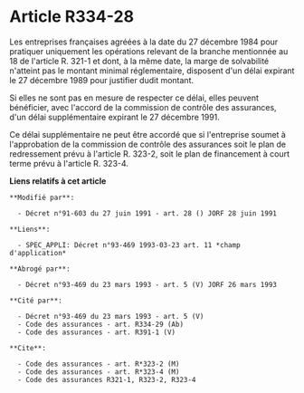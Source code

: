 # Article R334-28

Les entreprises françaises agréées à la date du 27 décembre 1984 pour pratiquer uniquement les opérations relevant de la
branche mentionnée au 18 de l'article R. 321-1 et dont, à la même date, la marge de solvabilité n'atteint pas le montant
minimal réglementaire, disposent d'un délai expirant le 27 décembre 1989 pour justifier dudit montant.

Si elles ne sont pas en mesure de respecter ce délai, elles peuvent bénéficier, avec l'accord de la commission de contrôle
des assurances, d'un délai supplémentaire expirant le 27 décembre 1991.

Ce délai supplémentaire ne peut être accordé que si l'entreprise soumet à l'approbation de la commission de contrôle des
assurances soit le plan de redressement prévu à l'article R. 323-2, soit le plan de financement à court terme prévu à
l'article R. 323-4.

**Liens relatifs à cet article**

	**Modifié par**:

	  - Décret n°91-603 du 27 juin 1991 - art. 28 () JORF 28 juin 1991

	**Liens**:

	  - SPEC_APPLI: Décret n°93-469 1993-03-23 art. 11 *champ d'application*

	**Abrogé par**:

	  - Décret n°93-469 du 23 mars 1993 - art. 5 (V) JORF 26 mars 1993

	**Cité par**:

	  - Décret n°93-469 du 23 mars 1993 - art. 5 (V)
	  - Code des assurances - art. R334-29 (Ab)
	  - Code des assurances - art. R391-1 (V)

	**Cite**:

	  - Code des assurances - art. R*323-2 (M)
	  - Code des assurances - art. R*323-4 (M)
	  - Code des assurances R321-1, R323-2, R323-4
